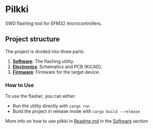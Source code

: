 
# Pilkki
SWD flashing tool for EFM32 microcontrollers.

## Project structure

The project is divided into three parts:

1. **[Software](software)**: The flashing utility.
2. **[Electronics](electronics)**: Schematics and PCB (KiCAD).
3. **[Firmware](firmware)**: Firmware for the target device.

### How to Use

To use the flasher, you can either:

- Run the utility directly with `cargo run`
- Build the project in release mode with `cargo build --release`

More info on how to use pilkki in [Readme.md](software/Readme.md) in the [Software](software) section